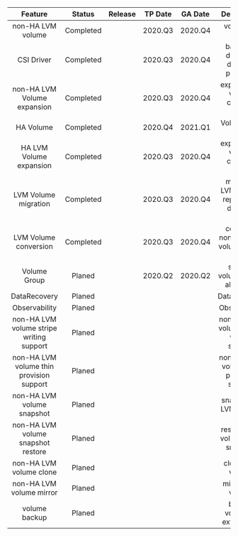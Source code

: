 |        Feature       |   Status      |  Release  |   TP Date  |    GA Date   |                Description               |
| :---: | :---: | :---: | :---: | :---: | :---: |
|    non-HA LVM volume      |   Completed   |       |  2020.Q3   |   2020.Q4    |  volume by LVM |
|      CSI Driver      |   Completed   |       |  2020.Q3   |   2020.Q4    |  basic CSI driver for dynamic provision |
| non-HA LVM Volume expansion |   Completed   |       |  2020.Q3   |   2020.Q4    |  expand LVM volume capacity online |
| HA Volume     |  Completed  |      |  2020.Q4  |   2021.Q1   |  Volume with HA |
| HA LVM Volume expansion |   Completed   |       |  2020.Q3   |   2020.Q4    |  expand LVM volume capacity online |
| LVM Volume migration |   Completed   |       |  2020.Q3   |   2020.Q4    |  migrate a LVM volume replica to a different node |
| LVM Volume conversion |   Completed   |       |  2020.Q3   |   2020.Q4    |  convert a non-HA LVM volume to the HA |
| Volume Group |   Planed   |       |  2020.Q2   |   2020.Q2    |  support volume group allocation |
| DataRecovery    |   Planed   |      |    |     |  DataRecovery |
| Observability    |   Planed   |      |   |     |  Observability |
| non-HA LVM volume stripe writing support    |   Planed   |      |    |     |  non-HA LVM volume stripe writing support |
| non-HA LVM volume thin provision support    |   Planed   |      |  |      |  non-HA LVM volume thin provision support |
| non-HA LVM volume snapshot  |   Planed   |       |     |       |  snapshot of LVM volume |
| non-HA LVM volume snapshot restore |   Planed   |      |    |    |  restore LVM volume from snapshot |
| non-HA LVM volume clone     |   Planed   |   |   |      |  clone LVM volume |
| non-HA LVM volume mirror     |   Planed   |   |    |     |  mirror LVM volume |
| volume backup     |   Planed   |      |    |     |  backup volume to external S3 |
